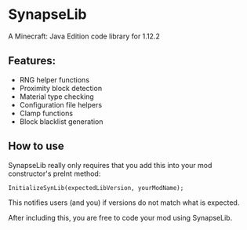 # SynapseLib
A Minecraft: Java Edition code library for 1.12.2

## Features:
- RNG helper functions
- Proximity block detection
- Material type checking
- Configuration file helpers
- Clamp functions
- Block blacklist generation 

## How to use
SynapseLib really only requires that you add this into your mod constructor's preInt method:
```
InitializeSynLib(expectedLibVersion, yourModName);
```
This notifies users (and you) if versions do not match what is expected.

After including this, you are free to code your mod using SynapseLib.